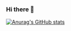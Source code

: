 ### Hi there 👋

[![Anurag's GitHub stats](https://github-readme-stats.vercel.app/api?username=bryanmytko&count_private=true&show_icons=true&theme=dark)](https://github.com/anuraghazra/github-readme-stats)

